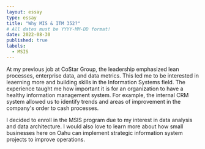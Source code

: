 ```yaml
---
layout: essay
type: essay
title: "Why MIS & ITM 352?"
# All dates must be YYYY-MM-DD format!
date: 2022-08-30
published: true
labels:
  - MSIS
---
```


At my previous job at CoStar Group, the leadership emphasized lean processes, enterprise data, and data metrics. This led me to be interested in leaerning more and building skills in the Information Systems field. The experience taught me how important it is for an organization to have a healthy information management system. For example, the internal CRM system allowed us to identify trends and areas of improvement in the company's order to cash processes.

I decided to enroll in the MSIS program due to my interest in data analysis and data architecture. I would also love to learn more about how small businesses here on Oahu can implement strategic information system projects to improve operations. 




